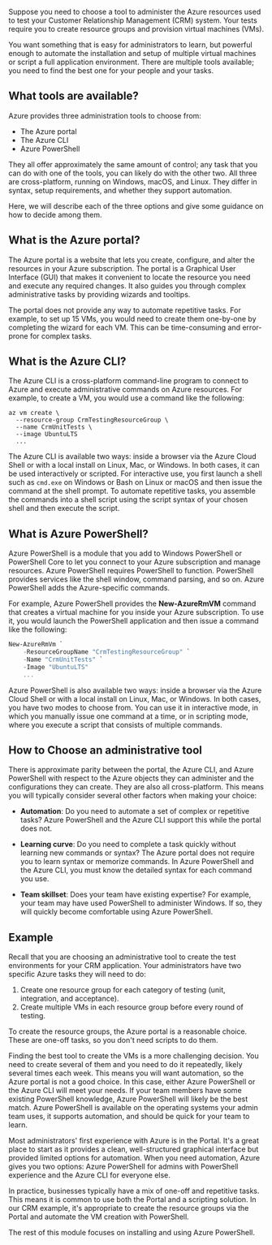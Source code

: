 Suppose you need to choose a tool to administer the Azure resources used to test your Customer Relationship Management (CRM) system. Your tests require you to create resource groups and provision virtual machines (VMs).

You want something that is easy for administrators to learn, but powerful enough to automate the installation and setup of multiple virtual machines or script a full application environment. There are multiple tools available; you need to find the best one for your people and your tasks.

## What tools are available?
Azure provides three administration tools to choose from:

- The Azure portal
- The Azure CLI
- Azure PowerShell

They all offer approximately the same amount of control; any task that you can do with one of the tools, you can likely do with the other two. All three are cross-platform, running on Windows, macOS, and Linux. They differ in syntax, setup requirements, and whether they support automation.

Here, we will describe each of the three options and give some guidance on how to decide among them. 

## What is the Azure portal?
The Azure portal is a website that lets you create, configure, and alter the resources in your Azure subscription. The portal is a Graphical User Interface (GUI) that makes it convenient to locate the resource you need and execute any required changes. It also guides you through complex administrative tasks by providing wizards and tooltips.

The portal does not provide any way to automate repetitive tasks. For example, to set up 15 VMs, you would need to create them one-by-one by completing the wizard for each VM. This can be time-consuming and error-prone for complex tasks. 

## What is the Azure CLI?
The Azure CLI is a cross-platform command-line program to connect to Azure and execute administrative commands on Azure resources. For example, to create a VM, you would use a command like the following:

```azurecli
az vm create \
  --resource-group CrmTestingResourceGroup \
  --name CrmUnitTests \
  --image UbuntuLTS
  ...
```

The Azure CLI is available two ways: inside a browser via the Azure Cloud Shell or with a local install on Linux, Mac, or Windows. In both cases, it can be used interactively or scripted. For interactive use, you first launch a shell such as `cmd.exe` on Windows or Bash on Linux or macOS and then issue the command at the shell prompt. To automate repetitive tasks, you assemble the commands into a shell script using the script syntax of your chosen shell and then execute the script.

## What is Azure PowerShell?
Azure PowerShell is a module that you add to Windows PowerShell or PowerShell Core to let you connect to your Azure subscription and manage resources. Azure PowerShell requires PowerShell to function. PowerShell provides services like the shell window, command parsing, and so on. Azure PowerShell adds the Azure-specific commands.

For example, Azure PowerShell provides the **New-AzureRmVM** command that creates a virtual machine for you inside your Azure subscription. To use it, you would launch the PowerShell application and then issue a command like the following:

```powershell
New-AzureRmVm `
    -ResourceGroupName "CrmTestingResourceGroup" `
    -Name "CrmUnitTests" `
    -Image "UbuntuLTS"
    ...
```

Azure PowerShell is also available two ways: inside a browser via the Azure Cloud Shell or with a local install on Linux, Mac, or Windows. In both cases, you have two modes to choose from. You can use it in interactive mode, in which you manually issue one command at a time, or in scripting mode, where you execute a script that consists of multiple commands.

## How to Choose an administrative tool
There is approximate parity between the portal, the Azure CLI, and Azure PowerShell with respect to the Azure objects they can administer and the configurations they can create. They are also all cross-platform. This means you will typically consider several other factors when making your choice:

- **Automation**: Do you need to automate a set of complex or repetitive tasks? Azure PowerShell and the Azure CLI support this while the portal does not.

- **Learning curve**: Do you need to complete a task quickly without learning new commands or syntax? The Azure portal does not require you to learn syntax or memorize commands. In Azure PowerShell and the Azure CLI, you must know the detailed syntax for each command you use.

- **Team skillset**: Does your team have existing expertise? For example, your team may have used PowerShell to administer Windows. If so, they will quickly become comfortable using Azure PowerShell.

## Example
Recall that you are choosing an administrative tool to create the test environments for your CRM application. Your administrators have two specific Azure tasks they will need to do:

1. Create one resource group for each category of testing (unit, integration, and acceptance).
2. Create multiple VMs in each resource group before every round of testing.

To create the resource groups, the Azure portal is a reasonable choice. These are one-off tasks, so you don't need scripts to do them.

Finding the best tool to create the VMs is a more challenging decision. You need to create several of them and you need to do it repeatedly, likely several times each week. This means you will want automation, so the Azure portal is not a good choice. In this case, either Azure PowerShell or the Azure CLI will meet your needs. If your team members have some existing PowerShell knowledge, Azure PowerShell will likely be the best match. Azure PowerShell is available on the operating systems your admin team uses, it supports automation, and should be quick for your team to learn.

Most administrators' first experience with Azure is in the Portal. It's a great place to start as it provides a clean, well-structured graphical interface but provided limited options for automation. When you need automation, Azure gives you two options: Azure PowerShell for admins with PowerShell experience and the Azure CLI for everyone else.

In practice, businesses typically have a mix of one-off and repetitive tasks. This means it is common to use both the Portal and a scripting solution. In our CRM example, it's appropriate to create the resource groups via the Portal and automate the VM creation with PowerShell.

The rest of this module focuses on installing and using Azure PowerShell.
